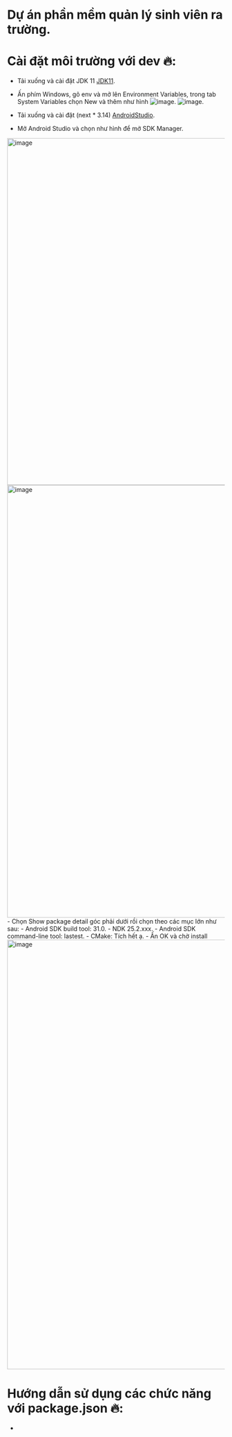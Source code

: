 # Dự án phần mềm quản lý sinh viên ra trường.

# Cài đặt môi trường với dev 🔥:
- Tải xuống và cài đặt JDK 11 [JDK11](https://drive.google.com/file/d/1ZUYx-6dkCT-84FesZvb4cB-AopY8-IdW/view?usp=sharing).
- Ấn phím Windows, gõ env và mở lên Environment Variables, trong tab System Variables chọn New và thêm như hình
![image](https://user-images.githubusercontent.com/62579790/221627578-f8642111-ed4a-4267-90dc-1829a1d54248.png).
![image](https://user-images.githubusercontent.com/62579790/221627678-367371e7-b9dd-4b9c-9ea3-dd922f41b7b5.png).

- Tải xuống và cài đặt (next * 3.14) [AndroidStudio](https://developer.android.com/studio).
- Mở Android Studio và chọn như hình để mở SDK Manager.
<img width="801" alt="image" src="https://user-images.githubusercontent.com/62579790/221621272-0c0a143e-6c6b-46cf-9533-e812593bf24a.png">
<img width="999" alt="image" src="https://user-images.githubusercontent.com/62579790/221628967-0e94fc1f-219e-4e74-bce7-6e5c40f85455.png">
- Chọn Show package detail góc phải dưới rồi chọn theo các mục lớn như sau:
- Android SDK build tool: 31.0.
- NDK 25.2.xxx.
- Android SDK command-line tool: lastest.
- CMake: Tích hết ạ.
- Ấn OK và chờ install
<img width="992" alt="image" src="https://user-images.githubusercontent.com/62579790/221629259-e6579082-20cc-45c9-9bd7-9e4c3b2acf85.png">


# Hướng dẫn sử dụng các chức năng với package.json 🔥:
- 
